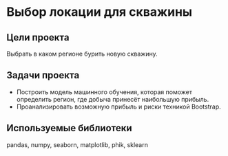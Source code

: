 # Выбор локации для скважины
## Цели проекта
Выбрать в каком регионе бурить новую скважину.

## Задачи проекта
- Построить модель машинного обучения, которая поможет определить регион, где добыча принесёт наибольшую прибыль.
- Проанализировать возможную прибыль и риски техникой Bootstrap.

## Используемые библиотеки
pandas, numpy, seaborn, matplotlib, phik, sklearn
